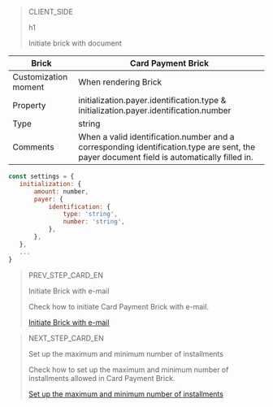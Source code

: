> CLIENT_SIDE
>
> h1
>
> Initiate brick with document

| Brick | Card Payment Brick |
| --- | --- |
| Customization moment | When rendering Brick |
| Property | initialization.payer.identification.type & initialization.payer.identification.number |
| Type | string |
| Comments | When a valid identification.number and a corresponding identification.type are sent, the payer document field is automatically filled in. |

```javascript
const settings = {
   initialization: {
       amount: number,
       payer: {
           identification: {
               type: 'string',
               number: 'string',
           },
       },
   },
   ...
}
```

> PREV_STEP_CARD_EN
>
> Initiate Brick with e-mail
>
> Check how to initiate Card Payment Brick with e-mail.
>
> [Initiate Brick with e-mail](/developers/en/docs/checkout-bricks-beta/additional-customization/initiate-brick-with-email)

> NEXT_STEP_CARD_EN
>
> Set up the maximum and minimum number of installments
>
> Check how to set up the maximum and minimum number of installments allowed in Card Payment Brick.
>
> [Set up the maximum and minimum number of installments](/developers/en/docs/checkout-bricks-beta/additional-customization/configure-installments)